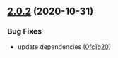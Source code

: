## [2.0.2](https://github.com/homer0/aurelia-class-enhancements/compare/2.0.1...2.0.2) (2020-10-31)


### Bug Fixes

* update dependencies ([0fc1b20](https://github.com/homer0/aurelia-class-enhancements/commit/0fc1b2064cebd247ceeaabb815b7a23ab48d877a))
